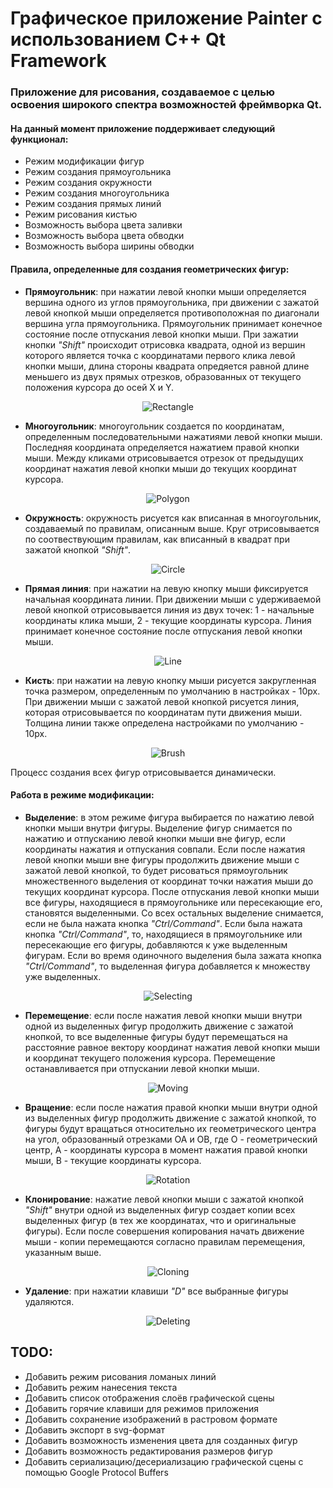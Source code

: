 # Графическое приложение Painter с использованием C++ Qt Framework

### Приложение для рисования, создаваемое с целью освоения широкого спектра возможностей фреймворка Qt.

#### На данный момент приложение поддерживает следующий функционал:

- Режим модификации фигур
- Режим создания прямоугольника
- Режим создания окружности
- Режим создания многоугольника
- Режим создания прямых линий
- Режим рисования кистью
- Возможность выбора цвета заливки
- Возможность выбора цвета обводки
- Возможность выбора ширины обводки

#### Правила, определенные для создания геометрических фигур:

- **Прямоугольник**: при нажатии левой кнопки мыши определяется вершина одного из углов прямоугольника, при движении с зажатой левой кнопкой мыши определяется противоположная по диагонали вершина угла прямоугольника. Прямоугольник принимает конечное состояние после отпускания левой кнопки мыши. При зажатии кнопки _"Shift"_ происходит отрисовка квадрата, одной из вершин которого является точка с координатами первого клика левой кнопки мыши, длина стороны квадрата опредяется равной длине меньшего из двух прямых отрезков, образованных от текущего положения курсора до осей X и Y.

<div align="center">
  <img src="../media/gifs/rect.gif" alt="Rectangle">
</div>

- **Многоугольник**: многоугольник создается по координатам, определенным последовательными нажатиями левой кнопки мыши. Последняя координата определяется нажатием правой кнопки мыши. Между кликами отрисовывается отрезок от предыдущих координат нажатия левой кнопки мыши до текущих координат курсора.

<div align="center">
  <img src="../media/gifs/polygon.gif" alt="Polygon">
</div>

- **Окружность**: окружность рисуется как вписанная в многоугольник, создаваемый по правилам, описанным выше. Круг отрисовывается по соотвествующим правилам, как вписанный в квадрат при зажатой кнопкой _"Shift"_.

<div align="center">
  <img src="../media/gifs/ellipse.gif" alt="Circle">
</div>

- **Прямая линия**: при нажатии на левую кнопку мыши фиксируется начальная координата линии. При движении мыши с удерживаемой левой кнопкой отрисовывается линия из двух точек: 1 - начальные координаты клика мыши, 2 - текущие координаты курсора. Линия принимает конечное состояние после отпускания левой кнопки мыши.

<div align="center">
  <img src="../media/gifs/line.gif" alt="Line">
</div>

- **Кисть**: при нажатии на левую кнопку мыши рисуется закругленная точка размером, определенным по умолчанию в настройках - 10px. При движении мыши с зажатой левой кнопкой рисуется линия, которая отрисовывается по координатам пути движения мыши. Толщина линии также определена настройками по умолчанию - 10px.

<div align="center">
  <img src="../media/gifs/brush.gif" alt="Brush">
</div>

Процесс создания всех фигур отрисовывается динамически.

#### Работа в режиме модификации:

- **Выделение**: в этом режиме фигура выбирается по нажатию левой кнопки мыши внутри фигуры. Выделение фигур снимается по нажатию и отпусканию левой кнопки мыши вне фигур, если координаты нажатия и отпускания совпали. Если после нажатия левой кнопки мыши вне фигуры продолжить движение мыши с зажатой левой кнопкой, то будет рисоваться прямоугольник множественного выделения от координат точки нажатия мыши до текущих координат курсора. После отпускания левой кнопки мыши все фигуры, находящиеся в прямоугольнике или пересекающие его, становятся выделенными. Со всех остальных выделение снимается, если не была нажата кнопка _"Ctrl/Command"_. Если была нажата кнопка _"Ctrl/Command"_, то, находящиеся в прямоугольнике или пересекающие его фигуры, добавляются к уже выделенным фигурам. Если во время одиночного выделения была зажата кнопка _"Ctrl/Command"_, то выделенная фигура добавляется к множеству уже выделенных.

<div align="center">
  <img src="../media/gifs/selecting.gif" alt="Selecting">
</div>

- **Перемещение**: если после нажатия левой кнопки мыши внутри одной из выделенных фигур продолжить движение с зажатой кнопкой, то все выделенные фигуры будут перемещаться на расстояние равное вектору координат нажатия левой кнопки мыши и координат текущего положения курсора. Перемещение останавливается при отпускании левой кнопки мыши.

<div align="center">
  <img src="../media/gifs/moving.gif" alt="Moving">
</div>

- **Вращение**: если после нажатия правой кнопки мыши внутри одной из выделенных фигур продолжить движение с зажатой кнопкой, то фигуры будут вращаться относительно их геометрического центра на угол, образованный отрезками OA и OB, где O - геометрический центр, A - координаты курсора в момент нажатия правой кнопки мыши, B - текущие координаты курсора.

<div align="center">
  <img src="../media/gifs/rotation.gif" alt="Rotation">
</div>

- **Клонирование**: нажатие левой кнопки мыши с зажатой кнопкой _"Shift"_ внутри одной из выделенных фигур создает копии всех выделенных фигур (в тех же координатах, что и оригинальные фигуры). Если после совершения копирования начать движение мыши - копии перемещаются согласно правилам перемещения, указанным выше.

<div align="center">
  <img src="../media/gifs/cloning.gif" alt="Cloning">
</div>

- **Удаление**: при нажатии клавиши _"D"_ все выбранные фигуры удаляются.

<div align="center">
  <img src="../media/gifs/deleting.gif" alt="Deleting">
</div>

## TODO:

- Добавить режим рисования ломаных линий
- Добавить режим нанесения текста
- Добавить список отображения слоёв графической сцены
- Добавить горячие клавиши для режимов приложения
- Добавить сохранение изображений в растровом формате
- Добавить экспорт в svg-формат
- Добавить возможность изменения цвета для созданных фигур
- Добавить возможность редактирования размеров фигур
- Добавить сериализацию/десериализацию графической сцены с помощью Google Protocol Buffers
